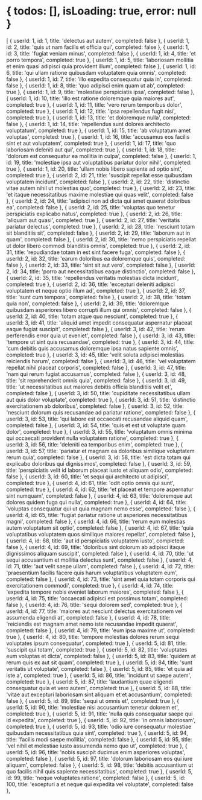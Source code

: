 # { todos: [], isLoading: true, error: null }
[
  { userId: 1, id: 1, title: 'delectus aut autem', completed: false },
  {
    userId: 1,
    id: 2,
    title: 'quis ut nam facilis et officia qui',
    completed: false
  },
  { userId: 1, id: 3, title: 'fugiat veniam minus', completed: false },
  { userId: 1, id: 4, title: 'et porro tempora', completed: true },
  {
    userId: 1,
    id: 5,
    title: 'laboriosam mollitia et enim quasi adipisci quia provident illum',
    completed: false
  },
  {
    userId: 1,
    id: 6,
    title: 'qui ullam ratione quibusdam voluptatem quia omnis',
    completed: false
  },
  {
    userId: 1,
    id: 7,
    title: 'illo expedita consequatur quia in',
    completed: false
  },
  {
    userId: 1,
    id: 8,
    title: 'quo adipisci enim quam ut ab',
    completed: true
  },
  {
    userId: 1,
    id: 9,
    title: 'molestiae perspiciatis ipsa',
    completed: false
  },
  {
    userId: 1,
    id: 10,
    title: 'illo est ratione doloremque quia maiores aut',
    completed: true
  },
  {
    userId: 1,
    id: 11,
    title: 'vero rerum temporibus dolor',
    completed: true
  },
  {
    userId: 1,
    id: 12,
    title: 'ipsa repellendus fugit nisi',
    completed: true
  },
  { userId: 1, id: 13, title: 'et doloremque nulla', completed: false },
  {
    userId: 1,
    id: 14,
    title: 'repellendus sunt dolores architecto voluptatum',
    completed: true
  },
  {
    userId: 1,
    id: 15,
    title: 'ab voluptatum amet voluptas',
    completed: true
  },
  {
    userId: 1,
    id: 16,
    title: 'accusamus eos facilis sint et aut voluptatem',
    completed: true
  },
  {
    userId: 1,
    id: 17,
    title: 'quo laboriosam deleniti aut qui',
    completed: true
  },
  {
    userId: 1,
    id: 18,
    title: 'dolorum est consequatur ea mollitia in culpa',
    completed: false
  },
  {
    userId: 1,
    id: 19,
    title: 'molestiae ipsa aut voluptatibus pariatur dolor nihil',
    completed: true
  },
  {
    userId: 1,
    id: 20,
    title: 'ullam nobis libero sapiente ad optio sint',
    completed: true
  },
  {
    userId: 2,
    id: 21,
    title: 'suscipit repellat esse quibusdam voluptatem incidunt',
    completed: false
  },
  {
    userId: 2,
    id: 22,
    title: 'distinctio vitae autem nihil ut molestias quo',
    completed: true
  },
  {
    userId: 2,
    id: 23,
    title: 'et itaque necessitatibus maxime molestiae qui quas velit',
    completed: false
  },
  {
    userId: 2,
    id: 24,
    title: 'adipisci non ad dicta qui amet quaerat doloribus ea',
    completed: false
  },
  {
    userId: 2,
    id: 25,
    title: 'voluptas quo tenetur perspiciatis explicabo natus',
    completed: true
  },
  { userId: 2, id: 26, title: 'aliquam aut quasi', completed: true },
  {
    userId: 2,
    id: 27,
    title: 'veritatis pariatur delectus',
    completed: true
  },
  {
    userId: 2,
    id: 28,
    title: 'nesciunt totam sit blanditiis sit',
    completed: false
  },
  { userId: 2, id: 29, title: 'laborum aut in quam', completed: false },
  {
    userId: 2,
    id: 30,
    title: 'nemo perspiciatis repellat ut dolor libero commodi blanditiis omnis',
    completed: true
  },
  {
    userId: 2,
    id: 31,
    title: 'repudiandae totam in est sint facere fuga',
    completed: false
  },
  {
    userId: 2,
    id: 32,
    title: 'earum doloribus ea doloremque quis',
    completed: false
  },
  { userId: 2, id: 33, title: 'sint sit aut vero', completed: false },
  {
    userId: 2,
    id: 34,
    title: 'porro aut necessitatibus eaque distinctio',
    completed: false
  },
  {
    userId: 2,
    id: 35,
    title: 'repellendus veritatis molestias dicta incidunt',
    completed: true
  },
  {
    userId: 2,
    id: 36,
    title: 'excepturi deleniti adipisci voluptatem et neque optio illum ad',
    completed: true
  },
  { userId: 2, id: 37, title: 'sunt cum tempora', completed: false },
  { userId: 2, id: 38, title: 'totam quia non', completed: false },
  {
    userId: 2,
    id: 39,
    title: 'doloremque quibusdam asperiores libero corrupti illum qui omnis',
    completed: false
  },
  {
    userId: 2,
    id: 40,
    title: 'totam atque quo nesciunt',
    completed: true
  },
  {
    userId: 3,
    id: 41,
    title: 'aliquid amet impedit consequatur aspernatur placeat eaque fugiat suscipit',
    completed: false
  },
  {
    userId: 3,
    id: 42,
    title: 'rerum perferendis error quia ut eveniet',
    completed: false
  },
  {
    userId: 3,
    id: 43,
    title: 'tempore ut sint quis recusandae',
    completed: true
  },
  {
    userId: 3,
    id: 44,
    title: 'cum debitis quis accusamus doloremque ipsa natus sapiente omnis',
    completed: true
  },
  {
    userId: 3,
    id: 45,
    title: 'velit soluta adipisci molestias reiciendis harum',
    completed: false
  },
  {
    userId: 3,
    id: 46,
    title: 'vel voluptatem repellat nihil placeat corporis',
    completed: false
  },
  {
    userId: 3,
    id: 47,
    title: 'nam qui rerum fugiat accusamus',
    completed: false
  },
  {
    userId: 3,
    id: 48,
    title: 'sit reprehenderit omnis quia',
    completed: false
  },
  {
    userId: 3,
    id: 49,
    title: 'ut necessitatibus aut maiores debitis officia blanditiis velit et',
    completed: false
  },
  {
    userId: 3,
    id: 50,
    title: 'cupiditate necessitatibus ullam aut quis dolor voluptate',
    completed: true
  },
  {
    userId: 3,
    id: 51,
    title: 'distinctio exercitationem ab doloribus',
    completed: false
  },
  {
    userId: 3,
    id: 52,
    title: 'nesciunt dolorum quis recusandae ad pariatur ratione',
    completed: false
  },
  {
    userId: 3,
    id: 53,
    title: 'qui labore est occaecati recusandae aliquid quam',
    completed: false
  },
  {
    userId: 3,
    id: 54,
    title: 'quis et est ut voluptate quam dolor',
    completed: true
  },
  {
    userId: 3,
    id: 55,
    title: 'voluptatum omnis minima qui occaecati provident nulla voluptatem ratione',
    completed: true
  },
  {
    userId: 3,
    id: 56,
    title: 'deleniti ea temporibus enim',
    completed: true
  },
  {
    userId: 3,
    id: 57,
    title: 'pariatur et magnam ea doloribus similique voluptatem rerum quia',
    completed: false
  },
  {
    userId: 3,
    id: 58,
    title: 'est dicta totam qui explicabo doloribus qui dignissimos',
    completed: false
  },
  {
    userId: 3,
    id: 59,
    title: 'perspiciatis velit id laborum placeat iusto et aliquam odio',
    completed: false
  },
  {
    userId: 3,
    id: 60,
    title: 'et sequi qui architecto ut adipisci',
    completed: true
  },
  {
    userId: 4,
    id: 61,
    title: 'odit optio omnis qui sunt',
    completed: true
  },
  {
    userId: 4,
    id: 62,
    title: 'et placeat et tempore aspernatur sint numquam',
    completed: false
  },
  {
    userId: 4,
    id: 63,
    title: 'doloremque aut dolores quidem fuga qui nulla',
    completed: true
  },
  {
    userId: 4,
    id: 64,
    title: 'voluptas consequatur qui ut quia magnam nemo esse',
    completed: false
  },
  {
    userId: 4,
    id: 65,
    title: 'fugiat pariatur ratione ut asperiores necessitatibus magni',
    completed: false
  },
  {
    userId: 4,
    id: 66,
    title: 'rerum eum molestias autem voluptatum sit optio',
    completed: false
  },
  {
    userId: 4,
    id: 67,
    title: 'quia voluptatibus voluptatem quos similique maiores repellat',
    completed: false
  },
  {
    userId: 4,
    id: 68,
    title: 'aut id perspiciatis voluptatem iusto',
    completed: false
  },
  {
    userId: 4,
    id: 69,
    title: 'doloribus sint dolorum ab adipisci itaque dignissimos aliquam suscipit',
    completed: false
  },
  {
    userId: 4,
    id: 70,
    title: 'ut sequi accusantium et mollitia delectus sunt',
    completed: false
  },
  {
    userId: 4,
    id: 71,
    title: 'aut velit saepe ullam',
    completed: false
  },
  {
    userId: 4,
    id: 72,
    title: 'praesentium facilis facere quis harum voluptatibus voluptatem eum',
    completed: false
  },
  {
    userId: 4,
    id: 73,
    title: 'sint amet quia totam corporis qui exercitationem commodi',
    completed: true
  },
  {
    userId: 4,
    id: 74,
    title: 'expedita tempore nobis eveniet laborum maiores',
    completed: false
  },
  {
    userId: 4,
    id: 75,
    title: 'occaecati adipisci est possimus totam',
    completed: false
  },
  { userId: 4, id: 76, title: 'sequi dolorem sed', completed: true },
  {
    userId: 4,
    id: 77,
    title: 'maiores aut nesciunt delectus exercitationem vel assumenda eligendi at',
    completed: false
  },
  {
    userId: 4,
    id: 78,
    title: 'reiciendis est magnam amet nemo iste recusandae impedit quaerat',
    completed: false
  },
  { userId: 4, id: 79, title: 'eum ipsa maxime ut', completed: true },
  {
    userId: 4,
    id: 80,
    title: 'tempore molestias dolores rerum sequi voluptates ipsum consequatur',
    completed: true
  },
  { userId: 5, id: 81, title: 'suscipit qui totam', completed: true },
  {
    userId: 5,
    id: 82,
    title: 'voluptates eum voluptas et dicta',
    completed: false
  },
  {
    userId: 5,
    id: 83,
    title: 'quidem at rerum quis ex aut sit quam',
    completed: true
  },
  {
    userId: 5,
    id: 84,
    title: 'sunt veritatis ut voluptate',
    completed: false
  },
  { userId: 5, id: 85, title: 'et quia ad iste a', completed: true },
  {
    userId: 5,
    id: 86,
    title: 'incidunt ut saepe autem',
    completed: true
  },
  {
    userId: 5,
    id: 87,
    title: 'laudantium quae eligendi consequatur quia et vero autem',
    completed: true
  },
  {
    userId: 5,
    id: 88,
    title: 'vitae aut excepturi laboriosam sint aliquam et et accusantium',
    completed: false
  },
  { userId: 5, id: 89, title: 'sequi ut omnis et', completed: true },
  {
    userId: 5,
    id: 90,
    title: 'molestiae nisi accusantium tenetur dolorem et',
    completed: true
  },
  {
    userId: 5,
    id: 91,
    title: 'nulla quis consequatur saepe qui id expedita',
    completed: true
  },
  { userId: 5, id: 92, title: 'in omnis laboriosam', completed: true },
  {
    userId: 5,
    id: 93,
    title: 'odio iure consequatur molestiae quibusdam necessitatibus quia sint',
    completed: true
  },
  {
    userId: 5,
    id: 94,
    title: 'facilis modi saepe mollitia',
    completed: false
  },
  {
    userId: 5,
    id: 95,
    title: 'vel nihil et molestiae iusto assumenda nemo quo ut',
    completed: true
  },
  {
    userId: 5,
    id: 96,
    title: 'nobis suscipit ducimus enim asperiores voluptas',
    completed: false
  },
  {
    userId: 5,
    id: 97,
    title: 'dolorum laboriosam eos qui iure aliquam',
    completed: false
  },
  {
    userId: 5,
    id: 98,
    title: 'debitis accusantium ut quo facilis nihil quis sapiente necessitatibus',
    completed: true
  },
  {
    userId: 5,
    id: 99,
    title: 'neque voluptates ratione',
    completed: false
  },
  {
    userId: 5,
    id: 100,
    title: 'excepturi a et neque qui expedita vel voluptate',
    completed: false
  },
